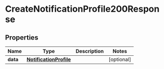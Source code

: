 

# CreateNotificationProfile200Response


## Properties

| Name | Type | Description | Notes |
|------------ | ------------- | ------------- | -------------|
|**data** | [**NotificationProfile**](NotificationProfile.md) |  |  [optional] |




